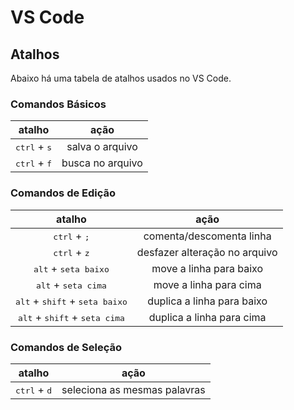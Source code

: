 # VS Code

## Atalhos

Abaixo há uma tabela de atalhos usados no VS Code.

### Comandos Básicos

| atalho | ação |
| :----: | :----: |
| <kbd>ctrl</kbd> + <kbd>s</kbd> | salva o arquivo |
| <kbd>ctrl</kbd> + <kbd>f</kbd> | busca no arquivo |

### Comandos de Edição

| atalho | ação |
| :----: | :----: |
| <kbd>ctrl</kbd> + <kbd>;</kbd> | comenta/descomenta linha |
| <kbd>ctrl</kbd> + <kbd>z</kbd> | desfazer alteração no arquivo |
| <kbd>alt</kbd> + <kbd>seta baixo</kbd> | move a linha para baixo |
| <kbd>alt</kbd> + <kbd>seta cima</kbd> | move a linha para cima |
| <kbd>alt</kbd> + <kbd>shift</kbd> + <kbd>seta baixo</kbd> | duplica a linha para baixo |
| <kbd>alt</kbd> + <kbd>shift</kbd> + <kbd>seta cima</kbd> | duplica a linha para cima |

### Comandos de Seleção

| atalho | ação |
| :----: | :----: |
| <kbd>ctrl</kbd> + <kbd>d</kbd> | seleciona as mesmas palavras |
